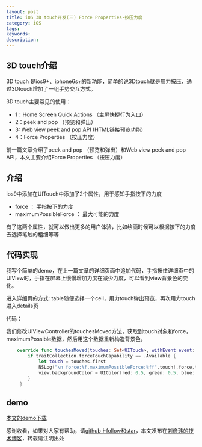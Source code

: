```yaml
---
layout: post
title: iOS 3D touch开发(三) Force Properties-按压力度
category: iOS
tags:
keywords:
description:
---
```



##  3D touch介绍

3D touch 是ios9+、iphone6s+的新功能，简单的说3Dtouch就是用力按压，通过3Dtouch增加了一组手势交互方式。

3D touch主要常见的使用：

-   1：Home Screen Quick Actions （主屏快捷行为入口）
-   2：peek and pop （预览和弹出）
-   3: Web view peek and pop API (HTML链接预览功能)
-   4：Force Properties （按压力度）


前一篇文章介绍了peek and pop （预览和弹出）和Web view peek and pop API，本文主要介绍Force Properties （按压力度）



##  介绍

ios9中添加在UITouch中添加了2个属性，用于感知手指按下的力度

-   force ： 手指按下的力度
-   maximumPossibleForce ： 最大可能的力度

有了这两个属性，就可以做出更多的用户体验，比如绘画时候可以根据按下的力度去选择笔触的粗细等等

##  代码实现

我写个简单的demo，在上一篇文章的详细页面中追加代码，手指按住详细页中的UIView时，手指在屏幕上慢慢增加力度在减少力度，可以看到view背景色的变化。

进入详细页的方式: table随便选择一个cell，用力touch弹出预览，再次用力touch进入details页

代码：

我们修改UIVIewController的touchesMoved方法，获取到touch对象和force，maximumPossible数据，然后用这个数据重新构造背景色。

````swift
    override func touchesMoved(touches: Set<UITouch>, withEvent event: UIEvent?) {
        if traitCollection.forceTouchCapability == .Available {
            let touch = touches.first
            NSLog("\n force:%f,maximumPossibleForce:%ff",touch!.force,touch!.maximumPossibleForce)
            view.backgroundColor = UIColor(red: 0.5, green: 0.5, blue: (touch?.force)! / (touch?.maximumPossibleForce)!, alpha: 100)
        }
     }   

````


##  demo

[本文的demo下载](https://github.com/coolnameismy/demo/tree/master/3DTouchDemo)

感谢收看，如果对大家有帮助，请[github上follow和star](https://github.com/coolnameismy)，本文发布在[刘彦玮的技术博客](http://liuyanwei.jumppo.com/)，转载请注明出处
